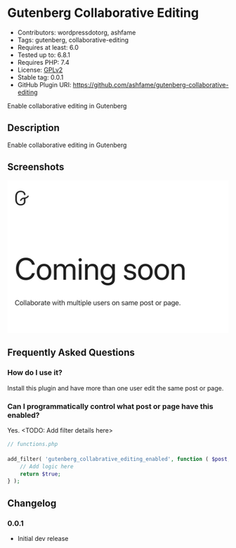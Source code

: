 # Gutenberg Collaborative Editing

- Contributors: wordpressdotorg, ashfame
- Tags: gutenberg, collaborative-editing
- Requires at least: 6.0
- Tested up to: 6.8.1
- Requires PHP: 7.4
- License: [GPLv2](http://www.gnu.org/licenses/gpl-2.0.html)
- Stable tag: 0.0.1
- GitHub Plugin URI: https://github.com/ashfame/gutenberg-collaborative-editing

Enable collaborative editing in Gutenberg

## Description
Enable collaborative editing in Gutenberg

## Screenshots
![Example](.wporg/screenshot-1.png)

## Frequently Asked Questions

### How do I use it?
Install this plugin and have more than one user edit the same post or page.

### Can I programmatically control what post or page have this enabled?
Yes. <TODO: Add filter details here>

~~~php
// functions.php

add_filter( 'gutenberg_collabrative_editing_enabled', function ( $post, $user_ids_collaborating, $user_id_initiating_collaboration ) {
    // Add logic here
	return $true;
} );
~~~

## Changelog

### 0.0.1

- Initial dev release
